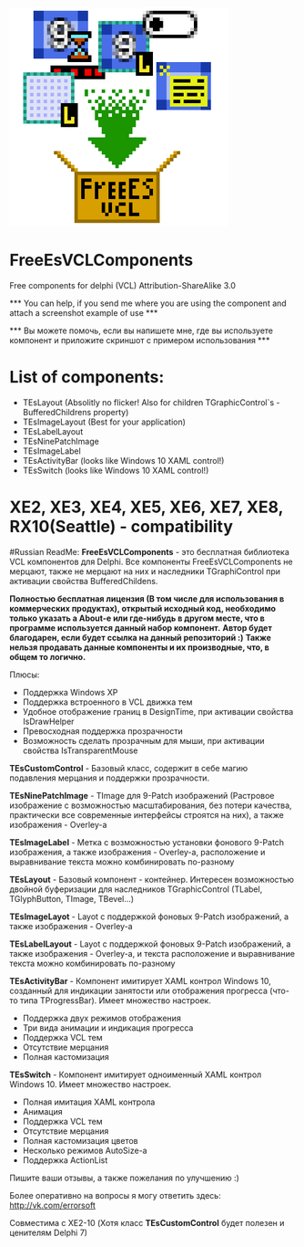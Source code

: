 ![Logo](Source/icons/Logo.png)
# FreeEsVCLComponents
Free components for delphi (VCL)
Attribution-ShareAlike 3.0

*** You can help, if you send me where you are using the component and attach a screenshot example of use ***

*** Вы можете помочь, если вы напишете мне, где вы используете компонент и приложите скриншот с примером использования ***

# List of components:
* TEsLayout (Absolitly no flicker! Also for children TGraphicControl`s - BufferedChildrens property)
* TEsImageLayout (Best for your application)
* TEsLabelLayout
* TEsNinePatchImage
* TEsImageLabel
* TEsActivityBar (looks like Windows 10 XAML control!)
* TEsSwitch (looks like Windows 10 XAML control!)

# XE2, XE3, XE4, XE5, XE6, XE7, XE8, RX10(Seattle) - compatibility

#Russian ReadMe:
**FreeEsVCLComponents** - это бесплатная библиотека VCL компонентов для Delphi.
Все компоненты FreeEsVCLComponents не мерцают, также не мерцают на них и наследники TGraphiControl при активации свойства BufferedChildens.

**Полностью бесплатная лицензия (В том числе для использования в коммерческих продуктах), открытый исходный код, необходимо только указать а About-е или где-нибудь в другом месте, что в программе используется данный набор компонент.**
**Автор будет благодарен, если будет ссылка на данный репозиторий :)**
**Также нельзя продавать данные компоненты и их производные, что, в общем то логично.**

Плюсы:
* Поддержка Windows XP
* Поддержка встроенного в VCL движка тем
* Удобное отображение границ в DesignTime, при активации свойства IsDrawHelper
* Превосходная поддержка прозрачности
* Возможность сделать прозрачным для мыши, при активации свойства IsTransparentMouse

**TEsCustomControl** - Базовый класс, содержит в себе магию подавления мерцания и поддержки прозрачности.

**TEsNinePatchImage** - TImage для 9-Patch изображений (Растровое изображение с возможностью масштабирования, без потери качества, практически все современные интерфейсы строятся на них), а также изображения - Overley-a

**TEsImageLabel** - Метка с возможностью установки фонового 9-Patch изображения, а также изображения - Overley-a, расположение и выравнивание текста можно комбинировать по-разному

**TEsLayout** - Базовый компонент - контейнер.
Интересен возможностью двойной буферизации для наследников TGraphicControl (TLabel, TGlyphButton, TImage, TBevel...)

**TEsImageLayot** - Layot с поддержкой фоновых 9-Patch изображений, а также изображения - Overley-a

**TEsLabelLayout** - Layot с поддержкой фоновых 9-Patch изображений, а также изображения - Overley-a, и текста расположение и выравнивание текста можно комбинировать по-разному

**TEsActivityBar** - Компонент имитирует XAML контрол Windows 10, созданный для индикации занятости или отображения прогресса (что-то типа TProgressBar).
Имеет множество настроек.
* Поддержка двух режимов отображения
* Три вида анимации и индикация прогресса
* Поддержка VCL тем
* Отсутствие мерцания
* Полная кастомизация

**TEsSwitch** - Компонент имитирует одноименный XAML контрол Windows 10.
Имеет множество настроек.
* Полная имитация XAML контрола
* Анимация
* Поддержка VCL тем
* Отсутствие мерцания
* Полная кастомизация цветов
* Несколько режимов AutoSize-а
* Поддержка ActionList

Пишите ваши отзывы, а также пожелания по улучшению :)

Более оперативно на вопросы я могу ответить здесь: http://vk.com/errorsoft

Совместима с XE2-10
(Хотя класс **TEsCustomControl** будет полезен и ценителям Delphi 7)
